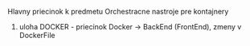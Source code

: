 Hlavny priecinok k predmetu Orchestracne nastroje pre kontajnery
1. uloha DOCKER - priecinok Docker -> BackEnd (FrontEnd), zmeny v DockerFile
